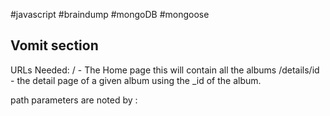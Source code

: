 #javascript #braindump #mongoDB #mongoose

## Vomit section
URLs Needed:
/ - The Home page this will contain all the albums
/details/id - the detail page of a given album using the \_id of the album.  

path parameters are noted by :<parameter> 